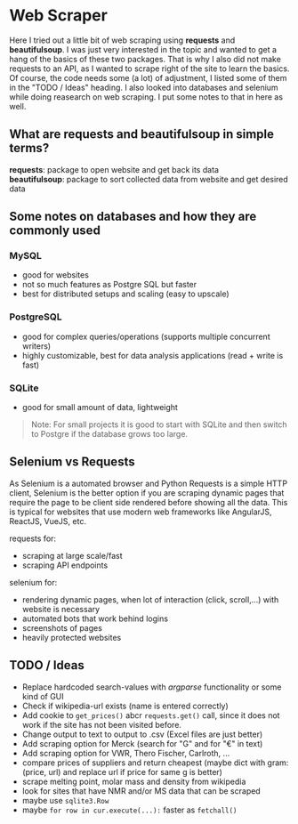 # Web Scraper

Here I tried out a little bit of web scraping using **requests** and **beautifulsoup**. I was just very interested in the topic and wanted to get a hang of the basics of these two packages. That is why I also did not make requests to an API, as I wanted to scrape right of the site to learn the basics. Of course, the code needs some (a lot) of adjustment, I listed some of them in the "TODO / Ideas" heading.
I also looked into databases and selenium while doing reasearch on web scraping. I put some notes to that in here as well.

## What are requests and beautifulsoup in simple terms?

**requests**: package to open website and get back its data  
**beautifulsoup**: package to sort collected data from website and get desired data

## Some notes on databases and how they are commonly used

### MySQL  

- good for websites
- not so much features as Postgre SQL but faster
- best for distributed setups and scaling (easy to upscale)

### PostgreSQL

- good for complex queries/operations (supports multiple concurrent writers)
- highly customizable, best for data analysis applications (read + write is fast)

### SQLite

- good for small amount of data, lightweight
>Note: For small projects it is good to start with SQLite and then switch to Postgre if the database grows too large.

## Selenium vs Requests

As Selenium is a automated browser and Python Requests is a simple HTTP client, Selenium is the better option if you are scraping dynamic pages that require the page to be client side rendered before showing all the data. This is typical for websites that use modern web frameworks like AngularJS, ReactJS, VueJS, etc.

requests for:
- scraping at large scale/fast
- scraping API endpoints

selenium for: 
- rendering dynamic pages, when lot of interaction (click, scroll,...) with website is necessary
- automated bots that work behind logins
- screenshots of pages
- heavily protected websites

## TODO / Ideas

- Replace hardcoded search-values with *argparse* functionality or some kind of GUI 
- Check if wikipedia-url exists (name is entered correctly)
- Add cookie to `get_prices()` abcr `requests.get()` call, since it does not work if the site has not been visited before.
- Change output to text to output to .csv (Excel files are just better)
- Add scraping option for Merck (search for "G" and for "€" in text)
- Add scraping option for VWR, Thero Fischer, Carlroth, ...
- compare prices of suppliers and return cheapest (maybe dict with gram:(price, url) and replace url if price for same g is better)
- scrape melting point, molar mass and density from wikipedia
- look for sites that have NMR and/or MS data that can be scraped
- maybe use `sqlite3.Row`
- maybe `for row in cur.execute(...):` faster as `fetchall()`
